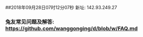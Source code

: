 ##2018年09月28日07时12分07秒 新址: 142.93.249.27
### 兔友常见问题及解答: https://github.com/wanggonging/d/blob/w/FAQ.md
